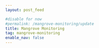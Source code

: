 ```yaml
---
layout: post_feed

#disable for now
#permalink: /mangrove-monitoring/update
title: Mangrove Monitoring
tag: mangrove-monitoring
enable_nav: false
---
```



